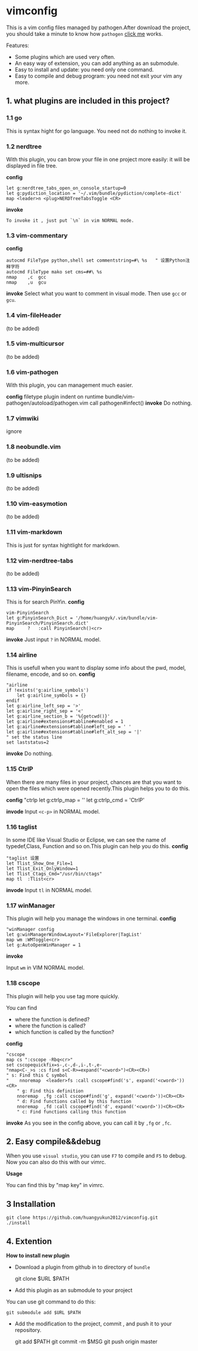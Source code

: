 vimconfig
=========

This is a vim config files managed by pathogen.After download the project, you should take a minute to know how `pathogen` [click me](https://github.com/tpope/vim-pathogen) works.

Features:
*	Some plugins which are used very often.
*	An easy way of extension, you can add anything as an submodule.
*	Easy to install and update: you need only one command.
*	Easy to compile and debug program: you need not exit your vim any more.

## 1. what plugins are included  in this project?

### 1.1 go
This is syntax hight for go language. You need not do nothing to invoke it.

### 1.2 nerdtree
With this plugin, you can brow your file in one project more easily: it will be displayed in file tree.

**config**

	let g:nerdtree_tabs_open_on_console_startup=0 
	let g:pydiction_location = '~/.vim/bundle/pydiction/complete-dict'
	map <leader>n <plug>NERDTreeTabsToggle <CR> 

**invoke**
	
	To invoke it , just put `\n` in vim NORMAL mode.

### 1.3 vim-commentary
**config**	

	autocmd FileType python,shell set commentstring=#\ %s   " 设置Python注释字符
	autocmd FileType mako set cms=##\ %s	
	nmap	,c  gcc
	nmap	,u	gcu

**invoke**
	Select what you want to comment in visual mode. Then use `gcc` or `gcu`.

### 1.4 vim-fileHeader
(to be added)

### 1.5 vim-multicursor
(to be added)

### 1.6 vim-pathogen
With this plugin, you can management much easier. 

**config**
	filetype plugin indent on
	runtime bundle/vim-pathogen/autoload/pathogen.vim
	call pathogen#infect()
**invoke**
	Do nothing.

### 1.7 vimwiki
ignore

### 1.8 neobundle.vim
(to be added)

### 1.9 ultisnips
(to be added)

### 1.10 vim-easymotion
(to be added)

### 1.11 vim-markdown
This is just for syntax hightlight for markdown.

### 1.12 vim-nerdtree-tabs
(to be added)

### 1.13 vim-PinyinSearch
This is for search PinYin.
**config**

	vim-PinyinSearch
	let g:PinyinSearch_Dict = '/home/huangyk/.vim/bundle/vim-PinyinSearch/PinyinSearch.dict'
	map		?	:call PinyinSearch()<cr>
**invoke**
	Just input `?` in NORMAL model.

### 1.14 airline
This is usefull when you want to display some info about the pwd, model, filename, encode, and so on.
**config**

	"airline
	if !exists('g:airline_symbols')
		let g:airline_symbols = {}
	endif
	let g:airline_left_sep = '>'
	let g:airline_right_sep = '<'
	let g:airline_section_b = '%{getcwd()}'
	let g:airline#extensions#tabline#enabled = 1
	let g:airline#extensions#tabline#left_sep = ' '
	let g:airline#extensions#tabline#left_alt_sep = '|'
	" set the status line
	set laststatus=2
**invoke**
	Do nothing.

### 1.15 CtrlP
When there are many files in your project, chances are that you want to open the files which were opened recently.This plugin helps you to do this.

**config**
	"ctrlp
	let g:ctrlp_map = '<c-p>'
	let g:ctrlp_cmd = 'CtrlP'

**invode**
	Input `<c-p>` in NORMAL model.

### 1.16 taglist

In some IDE like Visual Studio or Eclipse, we can see the name of typedef,Class, Function and so on.This plugin can help you do this.
**config**

	"taglist 设置
	let Tlist_Show_One_File=1
	let Tlist_Exit_OnlyWindow=1
	let Tlist_Ctags_Cmd="/usr/bin/ctags"
	map tl	:Tlist<cr>
**invode**
	Input `tl` in NORMAL model.

### 1.17 winManager
This plugin will help you manage the windows in one terminal.
**config**

	"winManager config
	let g:winManagerWindowLayout='FileExplorer|TagList'
	map wm :WMToggle<cr>
	let g:AutoOpenWinManager = 1
**invoke**

Input `wm` in VIM NORMAL model.

### 1.18 cscope
This plugin will help you use tag more quickly. 

You can find 
* where the function is defined?
* where the function is called?
* which function is called by the function?

**config**

	"cscope
	map cs ":cscope -Rbq<cr>"
	set cscopequickfix=s-,c-,d-,i-,t-,e-
	"nmap<C-_>s :cs find s<C-R>=expand("<cword>")<CR><CR>)
	" s: Find this C symbol
	"    nnoremap  <leader>fs :call cscope#find('s', expand('<cword>'))<CR>
    	" g: Find this definition
    	nnoremap  ,fg :call cscope#find('g', expand('<cword>'))<CR><CR>
    	" d: Find functions called by this function
    	nnoremap  ,fd :call cscope#find('d', expand('<cword>'))<CR><CR>
    	" c: Find functions calling this function
**invoke**
	As you see in the config above, you can call it by `,fg` or `,fc`.

## 2. Easy compile&&debug

When you use `visual studio`, you can use `F7` to compile and `F5` to debug. Now you can also do this with our vimrc.

**Usage**

You can find this by "map key" in vimrc.
## 3 Installation

	git clone https://github.com/huangyukun2012/vimconfig.git 	
	./install

## 4. Extention

**How to install new plugin**

* Download a plugin from github in to directory of `bundle`

	git clone $URL $PATH

* Add  this plugin as an submodule to your project 
	
You can use git command to do this:

    git submodule add $URL $PATH

* Add the modification to the project, commit , and push it to your repository.
    
	git add $PATH
	git commit -m $MSG
	git push origin master
